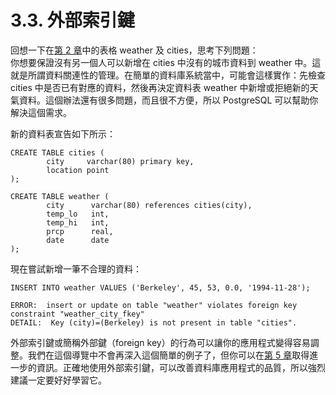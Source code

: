 # 3.3. 外部索引鍵

回想一下在[第 2 章](../the-sql-language/)中的表格 weather 及 cities，思考下列問題：  
你想要保證沒有另一個人可以新增在 cities 中沒有的城市資料到 weather 中。這就是所謂資料關連性的管理。在簡單的資料庫系統當中，可能會這樣實作：先檢查 cities 中是否已有對應的資料，然後再決定資料表 weather 中新增或拒絕新的天氣資料。這個辦法還有很多問題，而且很不方便，所以 PostgreSQL 可以幫助你解決這個需求。

新的資料表宣告如下所示：

```text
CREATE TABLE cities (
        city     varchar(80) primary key,
        location point
);

CREATE TABLE weather (
        city      varchar(80) references cities(city),
        temp_lo   int,
        temp_hi   int,
        prcp      real,
        date      date
);
```

現在嘗試新增一筆不合理的資料：

```text
INSERT INTO weather VALUES ('Berkeley', 45, 53, 0.0, '1994-11-28');
```

```text
ERROR:  insert or update on table "weather" violates foreign key constraint "weather_city_fkey"
DETAIL:  Key (city)=(Berkeley) is not present in table "cities".
```

外部索引鍵或簡稱外部鍵（foreign key）的行為可以讓你的應用程式變得容易調整。我們在這個導覽中不會再深入這個簡單的例子了，但你可以在[第 5 章](../../the-sql-language/ddl/)取得進一步的資訊。正確地使用外部索引鍵，可以改善資料庫應用程式的品質，所以強烈建議一定要好好學習它。

